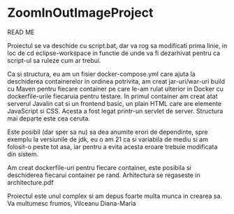# ZoomInOutImageProject
READ ME

Proiectul se va deschide cu script.bat, dar va rog sa modificati prima linie, in loc de cd eclipse-workspace in functie de unde va fi dezarhivat pentru ca script-ul sa ruleze cum ar trebui.


Ca si structura, eu am un fisier docker-compose.yml care ajuta la deschiderea containerelor in ordinea potrivita, am creat jar-uri/war-uri build cu Maven pentru fiecare container pe care le-am rulat ulterior in Docker cu dockerfile-urile fiecaruia pentru testare. In primul container am creat atat serverul Javalin cat si un frontend basic, un plain HTML care are elemente JavaScript si CSS. Acesta a fost legat printr-un servlet de server. Structura mai departe este cea ceruta.

Este posibil (dar sper sa nu) sa dea anumite erori de dependinte, spre exemplu la versiunile de jdk, eu o am 21 ca si variabila de mediu si am folosit-o peste tot asa, iar pentru a evita acesta eroare trebuie modificata din sistem.

Am creat dockerfile-uri pentru fiecare container, este posibila si deschiderea fiecarui container pe rand.
Arhitectura se regaseste in architecture.pdf

Proiectul este unul complex si am depus foarte multa munca in crearea sa.
Va multumesc frumos, Vilceanu Diana-Maria
